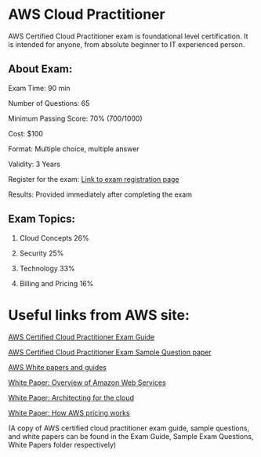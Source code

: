 # AWS Cloud Practitioner

AWS Certified Cloud Practitioner exam is foundational level certification. It is intended for anyone, from absolute beginner to IT experienced person.

## About Exam:

Exam Time: 90 min

Number of Questions: 65

Minimum Passing Score: 70% (700/1000)

Cost: $100

Format: Multiple choice, multiple answer

Validity: 3 Years

Register for the exam: [Link to exam registration page](https://www.aws.training/certification?src=arc-assoc)

Results: Provided immediately after completing the exam


## Exam Topics:


1. Cloud Concepts                     26%

2. Security                           25%

3. Technology                         33%

4. Billing and Pricing                16%


# Useful links from AWS site:

[AWS Certified Cloud Practitioner Exam Guide](chrome-extension://gphandlahdpffmccakmbngmbjnjiiahp/https://d1.awsstatic.com/training-and-certification/docs-cloud-practitioner/AWS_Certified_Cloud_Practitioner_Exam_Guide_v2.1.pdf)

[AWS Certified Cloud Practitioner Exam Sample Question paper](chrome-extension://gphandlahdpffmccakmbngmbjnjiiahp/https://d1.awsstatic.com/training-and-certification/docs-cloud-practitioner/AWS-Certified-Cloud-Practioner_Sample_Questions_v1.1_FINAL.PDF)

[AWS White papers and guides](https://aws.amazon.com/whitepapers/?whitepapers-main.sort-by=item.additionalFields.sortDate&whitepapers-main.sort-order=desc)

[White Paper: Overview of Amazon Web Services](chrome-extension://gphandlahdpffmccakmbngmbjnjiiahp/https://d0.awsstatic.com/whitepapers/aws-overview.pdf)

[White Paper: Architecting for the cloud](chrome-extension://gphandlahdpffmccakmbngmbjnjiiahp/https://d1.awsstatic.com/whitepapers/AWS_Cloud_Best_Practices.pdf)

[White Paper: How AWS pricing works](chrome-extension://gphandlahdpffmccakmbngmbjnjiiahp/http://d1.awsstatic.com/whitepapers/aws_pricing_overview.pdf)

(A copy of AWS certified cloud practitioner exam guide, sample questions, and white papers can be found in the Exam Guide, Sample Exam Questions, White Papers folder respectively)